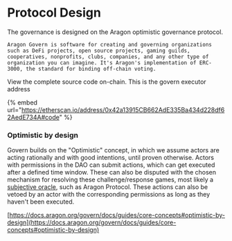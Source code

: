 # Protocol Design

The governance is designed on the Aragon optimistic governance protocol.

`Aragon Govern is software for creating and governing organizations such as DeFi projects, open source projects, gaming guilds, cooperatives, nonprofits, clubs, companies, and any other type of organization you can imagine. It's Aragon's implementation of ERC-3000, the standard for binding off-chain voting.`

View the complete source code on-chain. This is the govern executor address

{% embed url="https://etherscan.io/address/0x42a13915CB662AdE335Ba434d228df62AedE734A#code" %}

### Optimistic by design

Govern builds on the "Optimistic" concept, in which we assume actors are acting rationally and with good intentions, until proven otherwise. Actors with permissions in the DAO can submit actions, which can get executed after a defined time window. These can also be disputed with the chosen mechanism for resolving these challenge/response games, most likely a [subjective oracle](https://aragon.org/blog/snapshot), such as Aragon Protocol. These actions can also be vetoed by an actor with the corresponding permissions as long as they haven't been executed.

[https://docs.aragon.org/govern/docs/guides/core-concepts#optimistic-by-design](https://docs.aragon.org/govern/docs/guides/core-concepts#optimistic-by-design)
